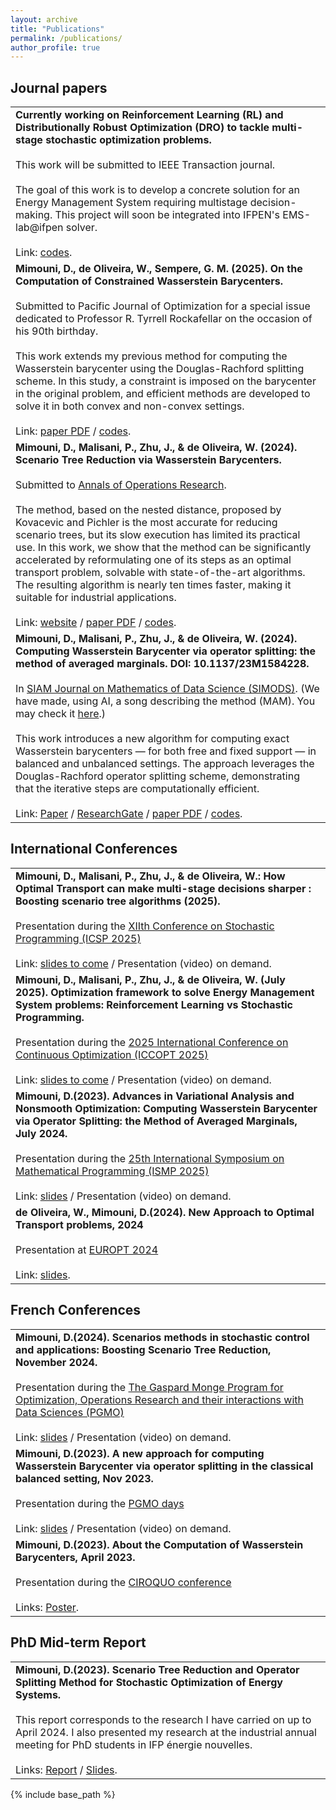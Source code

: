 ```yaml
---
layout: archive
title: "Publications"
permalink: /publications/
author_profile: true
---
```


<!-- You can also find my articles on <a href="https://scholar.google.com/citations?user=WUwMZtIAAAAJ&hl=fr">my Google Scholar profile</a>. -->

<!-- <details>
<summary>Click here for an overview of my PhD objectives achived so far.</summary>
<hr style="height: 3px; background-color: black;">

Managing uncertainties in multistage stochastic optimization poses a substantial challenge, necessitating a  a complex trade-off between, on the one hand, the representation of the uncertainties (i.e. the number of scenarios) and, on the other hand, the computational tractability. Scenario reduction methods, pioneered in 2003 by Dupavcova et al., offer a promising outlooks for achieving a satisfactory trade-off. However, the choice of distance metric for reducing scenario trees significantly influences solution quality. While clustering techniques have been prevalent, recent research has turned to Wasserstein-based methods to minimize transport distance between probabilty measures. <br><br>

My work presents a comprehensive investigation of the use of Wasserstein distance for scenario tree reduction in the context of multistage stochastic optimization. The Wasserstein barycenter (WB) serves as a tool for summarizing sets of probabilities, it appears in a number of disciplines, including applied probability, clustering and image processing. Numerically efficient methods to computing the WB rely on entropic regularization functions, resulting in approximate solutions due to limitations in solver capabilities. In contrast, this research introduces an exact approach based on the Douglas-Rachford splitting method directly applied to the WB linear optimization problem. The proposed solving algorithm achieves a trade-off between the numerical efficiency of regularization-based methods and the precision of exact LP solvers.<br><br>

 Kovacevic and Pichler develop a reduction algorithm based on nested Wasserstein distance. This algorithm consists of computing a significant amount of Wasserstein barycenters. The second contribution of this work is to implement dedicated WB computation algorithms, including the Iterative Bregmann Projection method (IBP), Sinkhorn distance, and the newly introduced Method of Averaged Marginals (MAM) in the algorithm proposed in their work, Kovacevic and Pichler, to accelerate its performances.<br><br>

By proposing efficient algorithms for computing Wasserstein barycenters and reducing scenario trees, we address critical challenges in managing uncertainties in multistage stochastic optimization. Looking ahead, future research directions include further exploration of the interplay between optimization algorithms and stochastic processes to refine scenario tree reduction methodologies and enhance the applicability of Wasserstein-based methods in complex optimization problems. 

<hr style="height: 3px; background-color: black;">
</details> -->

## Journal papers

<table>
  <tr>
    <td>
      <b>Currently working on Reinforcement Learning (RL) and Distributionally Robust Optimization (DRO) to tackle multi-stage stochastic optimization problems.</b><br><br>
      This work will be submitted to IEEE Transaction journal. <br><br>
      The goal of this work is to develop a concrete solution for an Energy Management System requiring multistage decision-making. This project will soon be integrated into IFPEN's EMS-lab@ifpen solver.<br><br>
      Link: <a href="https://gitlab.ifpen.fr/R1150/malisanp">codes</a>.
    </td>
  </tr>

  <tr>
    <td>
      <b>Mimouni, D., de Oliveira, W., Sempere, G. M. (2025). On the Computation of Constrained Wasserstein Barycenters.</b><br><br>
      Submitted to Pacific Journal of Optimization for a special issue dedicated to Professor R. Tyrrell Rockafellar on the occasion of his 90th birthday.<br><br>
      This work extends my previous method for computing the Wasserstein barycenter using the Douglas-Rachford splitting scheme. In this study, a constraint is imposed on the barycenter in the original problem, and efficient methods are developed to solve it in both convex and non-convex settings.<br><br> 
      Link: <a href="/files/constrained_Wasserstein.pdf">paper PDF</a> / <a href="https://github.com/dan-mim/Constrained_Wasserstein_Barycenters">codes</a>.
    </td>
  </tr>

  <tr>
    <td>
      <b>Mimouni, D., Malisani, P., Zhu, J., & de Oliveira, W. (2024). Scenario Tree Reduction via Wasserstein Barycenters.</b><br><br>
      Submitted to <a href="https://link.springer.com/journal/10479">Annals of Operations Research</a>.<br><br>
      The method, based on the nested distance, proposed by Kovacevic and Pichler is the most accurate for reducing scenario trees, but its slow execution has limited its practical use. In this work, we show that the method can be significantly accelerated by reformulating one of its steps as an optimal transport problem, solvable with state-of-the-art algorithms. The resulting algorithm is nearly ten times faster, making it suitable for industrial applications.<br><br>
      Link: <a href="https://www.researchgate.net/publication/">website</a> / <a href="/files/reduction_tree.pdf">paper PDF</a> / <a href="https://github.com/dan-mim/Nested_tree_reduction">codes</a>.
    </td>
  </tr>
  
  <tr>
    <td>
      <b>Mimouni, D., Malisani, P., Zhu, J., & de Oliveira, W. (2024). Computing Wasserstein Barycenter via operator splitting: the method of averaged marginals. DOI: 10.1137/23M1584228.</b><br><br>
      In <a href="https://epubs.siam.org/doi/abs/10.1137/23M1584228">SIAM Journal on Mathematics of Data Science (SIMODS)</a>. (We have made, using AI, a song describing the method (MAM). You may check it <a href="/files/MAM.mp3">here</a>.)<br><br>
      This work introduces a new algorithm for computing exact Wasserstein barycenters — for both free and fixed support — in balanced and unbalanced settings. The approach leverages the Douglas-Rachford operator splitting scheme, demonstrating that the iterative steps are computationally efficient. <br><br>
      Link: <a href="https://epubs.siam.org/doi/abs/10.1137/23M1584228">Paper</a> / <a href="https://www.researchgate.net/publication/373838665_Computing_Wasserstein_Barycenter_via_operator_splitting_the_method_of_averaged_marginals">ResearchGate</a> / <a href="/files/Computing_Wasserstein_Barycenters_via_operator_splitting.pdf">paper PDF</a> / <a href="https://ifpen-gitlab.appcollaboratif.fr/detocs/mam_wb">codes</a>.
    </td>
  </tr>
</table>



## International Conferences
<table>
  <tr>
    <td>
      <b>Mimouni, D., Malisani, P., Zhu, J., & de Oliveira, W.: How Optimal Transport can make multi-stage decisions sharper : Boosting scenario tree algorithms (2025). </b><br><br>
      Presentation during the <a href="https://icsp2025.org/">XIIth Conference on Stochastic Programming (ICSP 2025)</a><br><br>
      Link: <a href="">slides to come</a> / Presentation (video) on demand.
    </td>
  </tr>

  <tr>
    <td>
      <b>Mimouni, D., Malisani, P., Zhu, J., & de Oliveira, W. (July 2025). Optimization framework to solve Energy Management System problems: Reinforcement Learning vs Stochastic Programming.</b><br><br>
      Presentation during the <a href="https://sites.google.com/view/iccopt2025/home">2025 International Conference on Continuous Optimization (ICCOPT 2025)</a><br><br>
      Link: <a href="">slides to come</a> / Presentation (video) on demand.
    </td>
  </tr>

  <tr>
    <td>
      <b>Mimouni, D.(2023). Advances in Variational Analysis and Nonsmooth Optimization: Computing Wasserstein Barycenter via Operator Splitting: the Method of Averaged Marginals, July 2024.</b><br><br>
      Presentation during the <a href="https://ismp2024.gerad.ca/">25th International Symposium on Mathematical Programming (ISMP 2025)</a><br><br>
      Link: <a href="/files/ISMP.pdf">slides</a> / Presentation (video) on demand.
    </td>
  </tr>
  
  <tr>
    <td>
      <b>de Oliveira, W., Mimouni, D.(2024). New Approach to Optimal Transport problems, 2024</b><br><br>
      Presentation at <a href="https://europt2024.event.lu.se/">EUROPT 2024</a><br><br>
      Link: <a href="/files/Europt_wlo.pdf">slides</a>.
    </td>
  </tr>


</table>

## French Conferences
<table>
  <tr>
    <td>
      <b>Mimouni, D.(2024). Scenarios methods in stochastic control and applications: Boosting Scenario Tree Reduction, November 2024.</b><br><br>
      Presentation during the <a href="https://www.fondation-hadamard.fr/fr/programmes/les-programmes-thematiques/home/pgmo-days/">The Gaspard Monge Program for Optimization, Operations Research and their interactions with Data Sciences (PGMO)</a><br><br>
      Link: <a href="/files/PGMO_reduction_tree.pdf">slides</a> / Presentation (video) on demand.
    </td>
  </tr>


  <tr>
    <td>
      <b>Mimouni, D.(2023). A new approach for computing Wasserstein Barycenter via operator splitting in the classical balanced setting, Nov 2023.</b><br><br>
      Presentation during the <a href="https://smf.emath.fr/evenements-smf/pgmo-days-2023">PGMO days</a><br><br>
      Link: <a href="/files/PGMOdays.pdf">slides</a> / Presentation (video) on demand.
    </td>
  </tr>

  <tr>
    <td>
      <b>Mimouni, D.(2023). About the Computation of Wasserstein Barycenters, April 2023.</b><br><br>
      Presentation during the <a href="https://ciroquo.ec-lyon.fr/evenements.html">CIROQUO conference</a><br><br>
      Links: <a href="/files/CIROQUO_Wasserstein.pdf">Poster</a>.
    </td>
  </tr>
</table>

## PhD Mid-term Report
<table>
  <tr>
    <td>
      <b>Mimouni, D.(2023). Scenario Tree Reduction and Operator Splitting Method for Stochastic Optimization of Energy Systems.</b><br><br>
      This report corresponds to the research I have carried on up to April 2024. I also presented my research at the industrial annual meeting for PhD students in IFP énergie nouvelles.<br><br>
      Links: <a href="/files/MIMOUNI_Daniel_R11.pdf">Report</a> / <a href="/files/mid-phd_Mimouni_Daniel_R11.pdf">Slides</a>.
    </td>
  </tr>
</table>


<!-- ## Journal papers

<table>
  <tr>
    <td rowspan="3" style="width: 50px;"><b>J1</b></td>
    <td>S. W. Combettes, P. Boniol, A. Mazarguil, D. Wang, D. Vaquero-Ramos, M. Chauveau, L. Oudre, N. Vayatis, P.-P. Vidal, A. Roren, and M.-M. Lefèvre-Colau. "Arm-CODA: A Data Set of Upper-limb Human Movement During Routine Examination." <i>Image Processing On Line (IPOL)</i>, 14:1-13, 2024.</td>
  </tr>
  <tr>
    <td>Data set name: Arm-CODA.</td>
  </tr>
  <tr>
    <td>Links: <a href="https://www.ipol.im/pub/art/2024/494/">website</a> / <a href="https://www.ipol.im/pub/art/2024/494/article.pdf">paper PDF</a> / <a href="https://ipolcore.ipol.im/demo/clientApp/demo.html?id=494">demo</a>.</td>
  </tr>
</table>


## International conference papers

<table>
  <tr>
    <td rowspan="3" style="width: 50px;"><b>IC3</b></td>
    <td>S. W. Combettes, C. Truong, and L. Oudre. "Symbolic representation for time series." To appear in <i>Proceedings of the European Signal Processing Conference (EUSIPCO)</i>, Lyon, France, 2024.</td>
  </tr>
  <tr>
    <td>Method name: ASTRIDE.</td>
  </tr>
  <tr>
    <td>Links: <a href="http://www.laurentoudre.fr/publis/EUSIPCO2024symb.pdf">paper PDF</a> / <a href="https://eusipcolyon.sciencesconf.org/">EUSIPCO 2024</a>.</td>
  </tr>

  <tr>
    <td rowspan="3" style="width: 50px;"><b>IC2</b></td>
    <td>S. W. Combettes, P. Boniol, C. Truong, and L. Oudre. "d_{symb} playground: an interactive tool to explore large multivariate time series datasets." In <i>Proceedings of the International Conference on Data Engineering (ICDE)</i>, Utrecht, Netherlands, 2024.</td>
  </tr>
  <tr>
    <td>Method name: $d_{symb}$ playground.</td>
  </tr>
  <tr>
    <td>Links: <a href="https://icde2024.github.io/demos.html">website</a> / <a href="http://www.laurentoudre.fr/publis/dsymb_demo.pdf">paper PDF</a> / <a href="/files/2024_05_15_dsymb_playground_poster.pdf">poster PDF</a> / <a href="https://github.com/boniolp/dsymb-playground">GitHub</a> / <a href="https://dsymb-playground.streamlit.app/">Streamlit app</a> / <a href="https://youtu.be/4verma-Aqo8">4 min YouTube video</a> / <a href="https://icde2024.github.io/">ICDE 2024</a>.</td>
  </tr>

  <tr>
    <td rowspan="3" style="width: 50px;"><b>IC1</b></td>
    <td>S. W. Combettes, C. Truong, and L. Oudre. "An Interpretable Distance Measure for Multivariate Non-Stationary Physiological Signals." In <i>Proceedings of the International Conference on Data Mining Workshops (ICDMW)</i>, Shanghai, China, 2023.</td>
  </tr>
  <tr>
    <td>Method name: $d_{symb}$.</td>
  </tr>
  <tr>
    <td>Links: <a href="https://ieeexplore.ieee.org/abstract/document/10411636">website</a> / <a href="http://www.laurentoudre.fr/publis/ICDM2023.pdf">paper PDF</a> / <a href="/files/2023_12_01_dsymb_icdm_slides.pdf">slides PDF</a> / <a href="/files/2023_12_01_dsymb_icdm_poster.pdf">poster PDF</a> / <a href="https://github.com/sylvaincom/d-symb">GitHub</a> / <a href="https://www.cloud-conf.net/icdm2023/index.html">ICDM 2023</a> / <a href="https://ai4ts.github.io/icdm2023">AI4TS workshop</a>.</td>
  </tr>
</table>

## Preprints

<table>
  <tr>
    <td rowspan="3" style="width: 50px;"><b>PR1</b></td>
    <td>S. W. Combettes, C. Truong, and L. Oudre. "ASTRIDE: Adaptive Symbolization for Time Series Databases." <i>arXiv</i>, abs/2302.04097, 2023.</td>
  </tr>
  <tr>
    <td>Method name: ASTRIDE.</td>
  </tr>
  <tr>
    <td>Links: <a href="https://arxiv.org/abs/2302.04097">website</a> / <a href="https://arxiv.org/pdf/2302.04097.pdf">paper PDF</a> / <a href="https://github.com/sylvaincom/astride">GitHub</a>.</td>
  </tr>
</table> -->

<!-- <table>
  <tr>
    <th>Year</th>
    <th>Authors</th>
    <th>Title</th>
    <th>Conference / journal</th>
    <th>Status</th>
  </tr>
  <tr>
    <td>2024</td>
    <td>S. W. Combettes, P. Boniol, C. Truong, and L. Oudre</td>
    <td>$d_{symb}$ playground: an interactive tool to explore large multivariate time series datasets</td>
    <td>Proceedings of the International Conference on Data Engineering (ICDE)</td>
    <td>accepted</td>
  </tr>
  <tr>
    <td>2024</td>
    <td>S. W. Combettes, C. Truong, and L. Oudre</td>
    <td>Arm-CODA: A Dataset of Upper-limb Human Movement during Routine Examination</td>
    <td>Image Processing On Line</td>
    <td>published</td>
  </tr>
  <tr>
    <td>2023</td>
    <td>S. W. Combettes, C. Truong, and L. Oudre</td>
    <td>An Interpretable Distance Measure for Multivariate Non-Stationary Physiological Signals</td>
    <td>Proceedings of the Proceedings of the International Conference on Data Mining Workshops (ICDMW)</td>
    <td>published</td>
  </tr>
  <tr>
    <td>2023</td>
    <td>S. W. Combettes, C. Truong, and L. Oudre</td>
    <td>ASTRIDE: Adaptive Symbolization for Time Series Databases </td>
    <td>arXiv</td>
    <td>preprint</td>
  </tr>
</table> -->


{% include base_path %}

<!-- {% for post in site.publications reversed %}
  {% include archive-single.html %}
{% endfor %} -->
